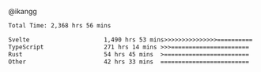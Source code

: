 @ikangg
<!--START_SECTION:waka-->

```txt
Total Time: 2,368 hrs 56 mins

Svelte                     1,490 hrs 53 mins>>>>>>>>>>>>>>>==========   61.82 %
TypeScript                 271 hrs 14 mins >>>======================   11.25 %
Rust                       54 hrs 45 mins  >========================   02.27 %
Other                      42 hrs 33 mins  =========================   01.76 %
```

<!--END_SECTION:waka-->
